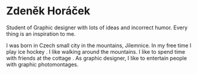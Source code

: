 # Zdeněk Horáček
Student of Graphic designer with lots of ideas and incorrect humor. Every thing is an inspiration to me.

I was born in Czech small city in the mountains, Jilemnice. In my free time I play ice hockey . I like walking around the mountains. I like to spend time with friends at the cottage .  As graphic designer, I like to entertain people with graphic photomontages.
